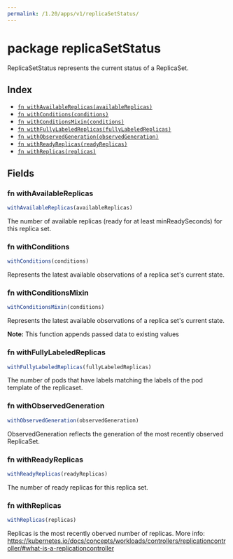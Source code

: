 ```yaml
---
permalink: /1.20/apps/v1/replicaSetStatus/
---
```


# package replicaSetStatus

ReplicaSetStatus represents the current status of a ReplicaSet.

## Index

* [`fn withAvailableReplicas(availableReplicas)`](#fn-withavailablereplicas)
* [`fn withConditions(conditions)`](#fn-withconditions)
* [`fn withConditionsMixin(conditions)`](#fn-withconditionsmixin)
* [`fn withFullyLabeledReplicas(fullyLabeledReplicas)`](#fn-withfullylabeledreplicas)
* [`fn withObservedGeneration(observedGeneration)`](#fn-withobservedgeneration)
* [`fn withReadyReplicas(readyReplicas)`](#fn-withreadyreplicas)
* [`fn withReplicas(replicas)`](#fn-withreplicas)

## Fields

### fn withAvailableReplicas

```ts
withAvailableReplicas(availableReplicas)
```

The number of available replicas (ready for at least minReadySeconds) for this replica set.

### fn withConditions

```ts
withConditions(conditions)
```

Represents the latest available observations of a replica set's current state.

### fn withConditionsMixin

```ts
withConditionsMixin(conditions)
```

Represents the latest available observations of a replica set's current state.

**Note:** This function appends passed data to existing values

### fn withFullyLabeledReplicas

```ts
withFullyLabeledReplicas(fullyLabeledReplicas)
```

The number of pods that have labels matching the labels of the pod template of the replicaset.

### fn withObservedGeneration

```ts
withObservedGeneration(observedGeneration)
```

ObservedGeneration reflects the generation of the most recently observed ReplicaSet.

### fn withReadyReplicas

```ts
withReadyReplicas(readyReplicas)
```

The number of ready replicas for this replica set.

### fn withReplicas

```ts
withReplicas(replicas)
```

Replicas is the most recently oberved number of replicas. More info: https://kubernetes.io/docs/concepts/workloads/controllers/replicationcontroller/#what-is-a-replicationcontroller